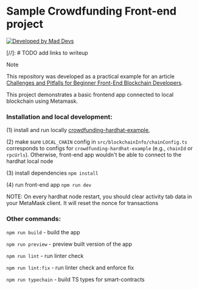 # Sample Crowdfunding Front-end project
[![Developed by Mad Devs](https://maddevs.io/badge-dark.svg)](https://maddevs.io/blockchain/)

[//]: # TODO add links to writeup

> [!NOTE]
> This repository was developed as a practical example for an article [Challenges and Pitfalls for Beginner Front-End Blockchain Developers](url-to-writeup).

This project demonstrates a basic frontend app connected to local blockchain using Metamask.

### Installation and local development:
(1) install and run locally [crowdfunding-hardhat-example](https://github.com/maddevsio/crowdfunding-hardhat-example),

(2) make sure `LOCAL_CHAIN` config in `src/blockchainInfo/chainConfig.ts` corresponds to configs for `crowdfunding-hardhat-example` (e.g., `chainId` or `rpcUrls`). Otherwise, front-end app wouldn't be able to connect to the hardhat local node 

(3) install dependencies
`npm install`

(4) run front-end app
`npm run dev`

NOTE: On every hardhat node restart, you should clear activity tab data in your MetaMask client. It will reset the nonce for transactions
 

### Other commands:

`npm run build` - build the app

`npm run preview` - preview built version of the app

`npm run lint` - run linter check

`npm run lint:fix` - run linter check and enforce fix

`npm run typechain` - build TS types for smart-contracts
